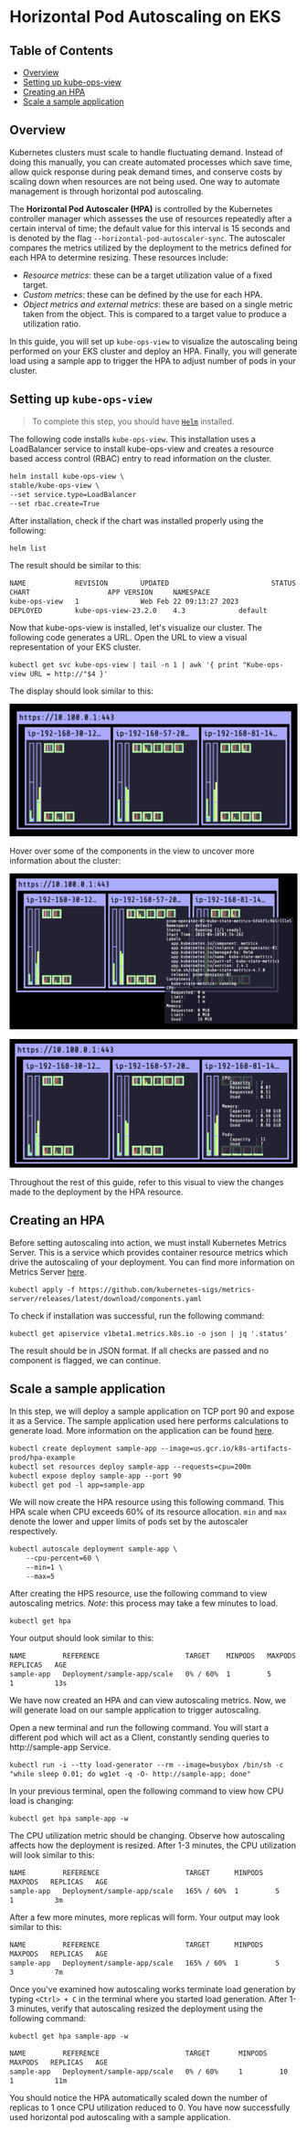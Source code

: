 # Horizontal Pod Autoscaling on EKS

## Table of Contents

- [Overview](#overview)
- [Setting up kube-ops-view](#setting-up-kube-ops-view)
- [Creating an HPA](#creating-an-hpa)
- [Scale a sample application](#scale-a-sample-application)

## Overview

Kubernetes clusters must scale to handle fluctuating demand. Instead of doing this manually, you can create automated processes which save time, allow quick response during peak demand times, and conserve costs by scaling down when resources are not being used. One way to automate management is through horizontal pod autoscaling. 

The **Horizontal Pod Autoscaler (HPA)** is controlled by the Kubernetes controller manager which assesses the use of resources repeatedly after a certain interval of time; the default value for this interval is 15 seconds and is denoted by the flag `--horizontal-pod-autoscaler-sync`. The autoscaler compares the metrics utilized by the deployment to the metrics defined for each HPA to determine resizing. These resources include:

- *Resource metrics*: these can be a target utilization value of a fixed target.
- *Custom metrics*: these can be defined by the use for each HPA.
- *Object metrics and external metrics*: these are based on a single metric taken from the object. This is compared to a target value to produce a utilization ratio.

In this guide, you will set up `kube-ops-view` to visualize the autoscaling being performed on your EKS cluster and deploy an HPA. Finally, you will generate load using a sample app to trigger the HPA to adjust number of pods in your cluster. 

## Setting up `kube-ops-view`

> To complete this step, you should have [`Helm`](https://helm.sh/) installed. 

The following code installs `kube-ops-view`. This installation uses a LoadBalancer service to install kube-ops-view and creates a resource based access control (RBAC) entry to read information on the cluster. 

```console
helm install kube-ops-view \
stable/kube-ops-view \
--set service.type=LoadBalancer
--set rbac.create=True
```

After installation, check if the chart was installed properly using the following:

```console
helm list
```

The result should be similar to this:

```console
NAME            REVISION        UPDATED                         STATUS          CHART                   APP VERSION     NAMESPACE
kube-ops-view   1               Web Feb 22 09:13:27 2023        DEPLOYED        kube-ops-view-23.2.0    4.3             default  
```

Now that kube-ops-view is installed, let's visualize our cluster. The following code generates a URL. Open the URL to view a visual representation of your EKS cluster.

```console
kubectl get svc kube-ops-view | tail -n 1 | awk '{ print "Kube-ops-view URL = http://"$4 }'
```

The display should look similar to this: 

![kube-ops-view general](kube-ops-general.png)

Hover over some of the components in the view to uncover more information about the cluster:

![kube-ops-view container](kube-ops-pod.png)

![kube-ops-view cluster](kube-ops-cpu.png)

Throughout the rest of this guide, refer to this visual to view the changes made to the deployment by the HPA resource. 

## Creating an HPA

Before setting autoscaling into action, we must install Kubernetes Metrics Server. This is a service which provides container resource metrics which drive the autoscaling of your deployment. You can find more information on Metrics Server [here](https://github.com/kubernetes-sigs/metrics-server/).

```console
kubectl apply -f https://github.com/kubernetes-sigs/metrics-server/releases/latest/download/components.yaml
```

To check if installation was successful, run the following command:

```console
kubectl get apiservice v1beta1.metrics.k8s.io -o json | jq '.status'
```

The result should be in JSON format. If all checks are passed and no component is flagged, we can continue. 

## Scale a sample application

In this step, we will deploy a sample application on TCP port 90 and expose it as a Service. The sample application used here performs calculations to generate load. More information on the application can be found [here](https://kubernetes.io/docs/tasks/run-application/horizontal-pod-autoscale-walkthrough/#run-expose-php-apache-server).

```console
kubectl create deployment sample-app --image=us.gcr.io/k8s-artifacts-prod/hpa-example
kubectl set resources deploy sample-app --requests=cpu=200m
kubectl expose deploy sample-app --port 90
kubectl get pod -l app=sample-app
```

We will now create the HPA resource using this following command. This HPA scale when CPU exceeds 60% of its resource allocation. `min` and `max` denote the lower and upper limits of pods set by the autoscaler respectively. 

```console
kubectl autoscale deployment sample-app \
    --cpu-percent=60 \
    --min=1 \
    --max=5
```

After creating the HPS resource, use the following command to view autoscaling metrics. *Note*: this process may take a few minutes to load. 

```console
kubectl get hpa
```

Your output should look similar to this:

```console
NAME         REFERENCE                     TARGET    MINPODS   MAXPODS   REPLICAS   AGE
sample-app   Deployment/sample-app/scale   0% / 60%  1         5         1          13s
```

We have now created an HPA and can view autoscaling metrics. Now, we will generate load on our sample application to trigger autoscaling.

Open a new terminal and run the following command. You will start a different pod which will act as a Client, constantly sending queries to http://sample-app Service.

```console
kubectl run -i --tty load-generator --rm --image=busybox /bin/sh -c "while sleep 0.01; do wg1et -q -O- http://sample-app; done"
```

In your previous terminal, open the following command to view how CPU load is changing:

```console
kubectl get hpa sample-app -w
```

The CPU utilization metric should be changing. Observe how autoscaling affects how the deployment is resized. After 1-3 minutes, the CPU utilization will look similar to this:

```console
NAME         REFERENCE                     TARGET      MINPODS   MAXPODS   REPLICAS   AGE
sample-app   Deployment/sample-app/scale   165% / 60%  1         5         1          3m
```

After a few more minutes, more replicas will form. Your output may look similar to this:

```console
NAME         REFERENCE                     TARGET      MINPODS   MAXPODS   REPLICAS   AGE
sample-app   Deployment/sample-app/scale   165% / 60%  1         5         3          7m
```

Once you've examined how autoscaling works terminate load generation by typing `<Ctrl> + C` in the terminal where you started load generation. After 1-3 minutes, verify that autoscaling resized the deployment using the following command:

```console
kubectl get hpa sample-app -w
```

```console
NAME         REFERENCE                     TARGET       MINPODS   MAXPODS   REPLICAS   AGE
sample-app   Deployment/sample-app/scale   0% / 60%     1         10        1          11m
```

You should notice the HPA automatically scaled down the number of replicas to 1 once CPU utilization reduced to 0. You have now successfully used horizontal pod autoscaling with a sample application.

